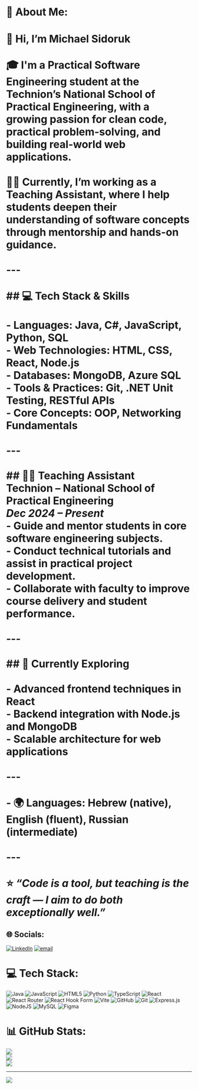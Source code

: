 # 💫 About Me:
# 👋 Hi, I’m Michael Sidoruk<br><br>🎓 I'm a Practical Software Engineering student at the Technion’s National School of Practical Engineering, with a growing passion for clean code, practical problem-solving, and building real-world web applications.<br><br>👨‍🏫 Currently, I’m working as a Teaching Assistant, where I help students deepen their understanding of software concepts through mentorship and hands-on guidance.<br><br>---<br><br>## 💻 Tech Stack & Skills<br><br>- **Languages:** Java, C#, JavaScript, Python, SQL<br>- **Web Technologies:** HTML, CSS, React, Node.js<br>- **Databases:** MongoDB, Azure SQL<br>- **Tools & Practices:** Git, .NET Unit Testing, RESTful APIs<br>- **Core Concepts:** OOP, Networking Fundamentals<br><br>---<br><br>## 👨‍🏫 Teaching Assistant  <br>**Technion – National School of Practical Engineering**  <br>*Dec 2024 – Present*  <br>- Guide and mentor students in core software engineering subjects.<br>- Conduct technical tutorials and assist in practical project development.<br>- Collaborate with faculty to improve course delivery and student performance.<br><br>---<br><br>## 🌱 Currently Exploring<br><br>- Advanced frontend techniques in React<br>- Backend integration with Node.js and MongoDB<br>- Scalable architecture for web applications<br><br>---<br><br>- 🌍 Languages: Hebrew (native), English (fluent), Russian (intermediate)<br><br>---<br><br>⭐ *“Code is a tool, but teaching is the craft — I aim to do both exceptionally well.”*


## 🌐 Socials:
[![LinkedIn](https://img.shields.io/badge/LinkedIn-%230077B5.svg?logo=linkedin&logoColor=white)](https://linkedin.com/in/michael-sidoruk) [![email](https://img.shields.io/badge/Email-D14836?logo=gmail&logoColor=white)](mailto:sidorukmichael@gmail.com) 

# 💻 Tech Stack:
![Java](https://img.shields.io/badge/java-%23ED8B00.svg?style=for-the-badge&logo=openjdk&logoColor=white) ![JavaScript](https://img.shields.io/badge/javascript-%23323330.svg?style=for-the-badge&logo=javascript&logoColor=%23F7DF1E) ![HTML5](https://img.shields.io/badge/html5-%23E34F26.svg?style=for-the-badge&logo=html5&logoColor=white) ![Python](https://img.shields.io/badge/python-3670A0?style=for-the-badge&logo=python&logoColor=ffdd54) ![TypeScript](https://img.shields.io/badge/typescript-%23007ACC.svg?style=for-the-badge&logo=typescript&logoColor=white) ![React](https://img.shields.io/badge/react-%2320232a.svg?style=for-the-badge&logo=react&logoColor=%2361DAFB) ![React Router](https://img.shields.io/badge/React_Router-CA4245?style=for-the-badge&logo=react-router&logoColor=white) ![React Hook Form](https://img.shields.io/badge/React%20Hook%20Form-%23EC5990.svg?style=for-the-badge&logo=reacthookform&logoColor=white) ![Vite](https://img.shields.io/badge/vite-%23646CFF.svg?style=for-the-badge&logo=vite&logoColor=white) ![GitHub](https://img.shields.io/badge/github-%23121011.svg?style=for-the-badge&logo=github&logoColor=white) ![Git](https://img.shields.io/badge/git-%23F05033.svg?style=for-the-badge&logo=git&logoColor=white) ![Express.js](https://img.shields.io/badge/express.js-%23404d59.svg?style=for-the-badge&logo=express&logoColor=%2361DAFB) ![NodeJS](https://img.shields.io/badge/node.js-6DA55F?style=for-the-badge&logo=node.js&logoColor=white) ![MySQL](https://img.shields.io/badge/mysql-4479A1.svg?style=for-the-badge&logo=mysql&logoColor=white) ![Figma](https://img.shields.io/badge/figma-%23F24E1E.svg?style=for-the-badge&logo=figma&logoColor=white)
# 📊 GitHub Stats:
![](https://github-readme-stats.vercel.app/api?username=MishkaSid&theme=react&hide_border=false&include_all_commits=false&count_private=true)<br/>
![](https://nirzak-streak-stats.vercel.app/?user=MishkaSid&theme=react&hide_border=false)<br/>
![](https://github-readme-stats.vercel.app/api/top-langs/?username=MishkaSid&theme=react&hide_border=false&include_all_commits=false&count_private=true&layout=compact)

---
[![](https://visitcount.itsvg.in/api?id=MishkaSid&icon=0&color=1)](https://visitcount.itsvg.in)

<!-- Proudly created with GPRM ( https://gprm.itsvg.in ) -->
